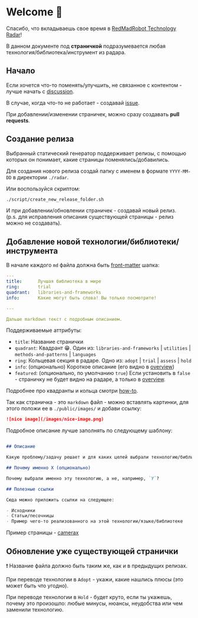 # Welcome 🤖

Спасибо, что вкладываешь свое время в [RedMadRobot Technology Radar][radar-link]!

В данном документе под **страничкой** подразумевается любая технология/библиотека/инструмент из радара.

## Начало

Если хочется что-то поменять/улучшить, не связанное с контентом - лучше начать с [discussion][new-discussion].

В случае, когда что-то не работает - создавай [issue][new-issue].

При добавлении/изменении страничек, можно сразу создавать **pull requests**.

## Создание релиза

Выбранный статический генератор поддерживает релизы, с помощью которых он понимает, какие страницы поменялись/добавились.

Для создания нового релиза создай папку с именем в формате `YYYY-MM-DD` в директории `./radar`.

Или воспользуйся скриптом:

```bash
./script/create_new_release_folder.sh
```

И при добавлении/обновлении страничек - создавай новый релиз.  
(p.s. для исправления описания существующей страницы - релиз можно не создавать).

## Добавление новой технологии/библиотеки/инструмента

В начале каждого `md` файла должна быть [front-matter] шапка:

```yaml
---
title:      Лучшая библиотека в мире
ring:       trial
quadrant:   libraries-and-frameworks
info:       Какие могут быть слова! Вы только посмотрите!

---

Дальше markdown текст с подробным описанием.

```

Поддерживаемые аттрибуты:

- `title`: Название странички
- `quadrant`: Квадрант 😁. Один из: `libraries-and-frameworks` | `utilities` | `methods-and-patterns` | `languages`
- `ring`: Кольцевая секция в радаре. Одно из: `adopt` | `trial` | `assess` | `hold`
- `info`: (опционально) Короткое описание (его видно в [overview])
- `featured`: (опционально, по умолчанию `true`) Если установить в `false` - страничку не будет видно на радаре, а только в [overview].

Подробнее про квадранты и кольца смотри [how-to].

Так как страничка - это `markdown` файл - можно вставлять картинки, для этого положи ее в `./public/images/` и добави ссылку:

```markdown
![nice image](/images/nice-image.png)
```

Подробное описание лучше заполнять по следующему шаблону:

```markdown

## Описание

Какую проблему/задачу решает и для каких целей выбрали технологию/библиотеку

## Почему именно X (опционально)

Почему выбрали именно эту технологию, а не, например, `Y`?

## Полезные ссылки

Сюда можно приложить ссылки на следующее:

- Исходники
- Статьи/песочницы
- Пример чего-то реализованного на этой технологии/языке/библиотеке

```

Пример страницы - [camerax]

## Обновление уже существующей странички

❗ Название файла должно быть таким же, как и в предыдущих релизах.

При переводе технологии в `Adopt` - укажи, какие нашлись плюсы (это может быть что угодно).

При переводе технологии в `Hold` - будет круто, если ты укажешь, почему это произошло: любые минусы, нюансы, неудобства или чем заменили технологию.

<!-- Links -->
[radar-link]: https://github.com/RedMadRobot/techradar-android
[new-issue]: https://github.com/RedMadRobot/techradar-android/issues/new
[new-discussion]: https://github.com/RedMadRobot/techradar-android/discussions/new
[front-matter]: https://github.com/jxson/front-matter
[how-to]: https://redmadrobot.github.io/techradar-android/help-and-about-tech-radar.html
[overview]: https://redmadrobot.github.io/techradar-android/libraries-and-frameworks.html
[camerax]: https://redmadrobot.github.io/techradar-android/libraries-and-frameworks/camerax.html
